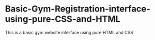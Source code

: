# Basic-Gym-Registration-interface-using-pure-CSS-and-HTML
This is a basic gym website interface using pure HTML and CSS
